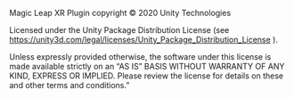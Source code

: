 Magic Leap XR Plugin copyright © 2020 Unity Technologies 

Licensed under the Unity Package Distribution License (see https://unity3d.com/legal/licenses/Unity_Package_Distribution_License ).

Unless expressly provided otherwise, the software under this license is made available strictly on an “AS IS” BASIS WITHOUT WARRANTY OF ANY KIND, EXPRESS OR IMPLIED. Please review the license for details on these and other terms and conditions.”

